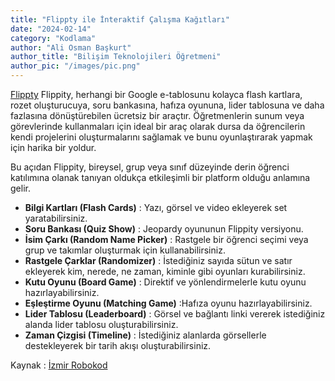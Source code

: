 ```yaml
---
title: "Flippty ile İnteraktif Çalışma Kağıtları"
date: "2024-02-14"
category: "Kodlama"
author: "Ali Osman Başkurt"
author_title: "Bilişim Teknolojileri Öğretmeni"
author_pic: "/images/pic.png"
---
```


[Flippty](https://www.flippity.net/) Flippity, herhangi bir Google e-tablosunu kolayca flash kartlara, rozet oluşturucuya, soru bankasına, hafıza oyununa, lider tablosuna ve daha fazlasına dönüştürebilen ücretsiz bir
araçtır. Öğretmenlerin sunum veya görevlerinde kullanmaları için ideal bir araç olarak dursa
da öğrencilerin kendi projelerini oluşturmalarını sağlamak ve bunu oyunlaştırarak yapmak
için harika bir yoldur.

Bu açıdan Flippity, bireysel, grup veya sınıf düzeyinde derin öğrenci katılımına olanak tanıyan
oldukça etkileşimli bir platform olduğu anlamına gelir.

- **Bilgi Kartları (Flash Cards)** : Yazı, görsel ve video ekleyerek set yaratabilirsiniz.
- **Soru Bankası (Quiz Show)** : Jeopardy oyununun Flippity versiyonu.
- **İsim Çarkı (Random Name Picker)** : Rastgele bir öğrenci seçimi veya grup ve takımlar
  oluşturmak için kullanabilirsiniz.
- **Rastgele Çarklar (Randomizer)** : İstediğiniz sayıda sütun ve satır ekleyerek kim,
  nerede, ne zaman, kiminle gibi oyunları kurabilirsiniz.
- **Kutu Oyunu (Board Game)** : Direktif ve yönlendirmelerle kutu oyunu
  hazırlayabilirsiniz.
- **Eşleştirme Oyunu (Matching Game)** :Hafıza oyunu hazırlayabilirsiniz.
- **Lider Tablosu (Leaderboard)** : Görsel ve bağlantı linki vererek istediğiniz alanda lider
  tablosu oluşturabilirsiniz.
- **Zaman Çizgisi (Timeline)** : İstediğiniz alanlarda görsellerle destekleyerek bir tarih
  akışı oluşturabilirsiniz.

Kaynak : [İzmir Robokod ](https://robokod.org)
